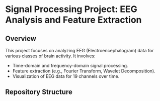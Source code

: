 # Signal Processing Project: EEG Analysis and Feature Extraction

## Overview
This project focuses on analyzing EEG (Electroencephalogram) data for various classes of brain activity. It involves:
- Time-domain and frequency-domain signal processing.
- Feature extraction (e.g., Fourier Transform, Wavelet Decomposition).
- Visualization of EEG data for 19 channels over time.

## Repository Structure
